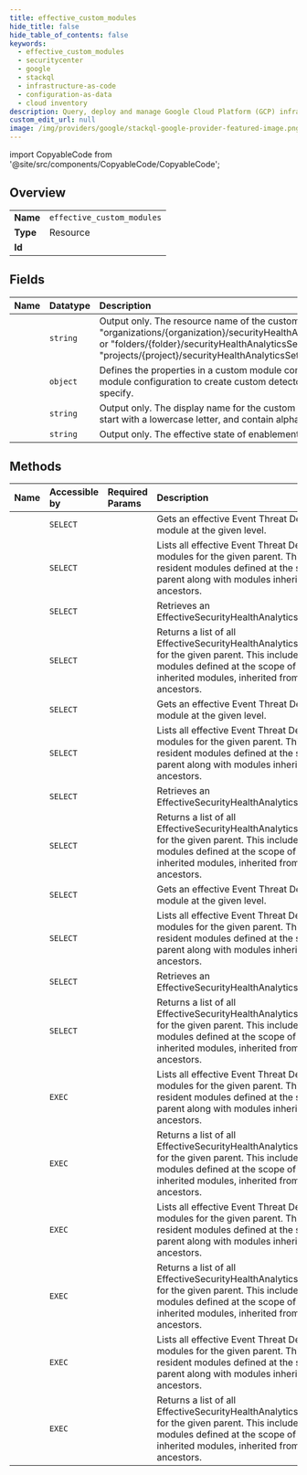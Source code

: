 ```yaml
---
title: effective_custom_modules
hide_title: false
hide_table_of_contents: false
keywords:
  - effective_custom_modules
  - securitycenter
  - google    
  - stackql
  - infrastructure-as-code
  - configuration-as-data
  - cloud inventory
description: Query, deploy and manage Google Cloud Platform (GCP) infrastructure and resources using SQL
custom_edit_url: null
image: /img/providers/google/stackql-google-provider-featured-image.png
---
```


import CopyableCode from '@site/src/components/CopyableCode/CopyableCode';




## Overview
<table><tbody>
<tr><td><b>Name</b></td><td><code>effective_custom_modules</code></td></tr>
<tr><td><b>Type</b></td><td>Resource</td></tr>
<tr><td><b>Id</b></td><td><CopyableCode code="google.securitycenter.effective_custom_modules" /></td></tr>
</tbody></table>

## Fields
| Name | Datatype | Description |
|:-----|:---------|:------------|
| <CopyableCode code="name" /> | `string` | Output only. The resource name of the custom module. Its format is "organizations/&#123;organization&#125;/securityHealthAnalyticsSettings/effectiveCustomModules/&#123;customModule&#125;", or "folders/&#123;folder&#125;/securityHealthAnalyticsSettings/effectiveCustomModules/&#123;customModule&#125;", or "projects/&#123;project&#125;/securityHealthAnalyticsSettings/effectiveCustomModules/&#123;customModule&#125;" |
| <CopyableCode code="customConfig" /> | `object` | Defines the properties in a custom module configuration for Security Health Analytics. Use the custom module configuration to create custom detectors that generate custom findings for resources that you specify. |
| <CopyableCode code="displayName" /> | `string` | Output only. The display name for the custom module. The name must be between 1 and 128 characters, start with a lowercase letter, and contain alphanumeric characters or underscores only. |
| <CopyableCode code="enablementState" /> | `string` | Output only. The effective state of enablement for the module at the given level of the hierarchy. |
## Methods
| Name | Accessible by | Required Params | Description |
|:-----|:--------------|:----------------|:------------|
| <CopyableCode code="folders_event_threat_detection_settings_effective_custom_modules_get" /> | `SELECT` | <CopyableCode code="effectiveCustomModulesId, foldersId" /> | Gets an effective Event Threat Detection custom module at the given level. |
| <CopyableCode code="folders_event_threat_detection_settings_effective_custom_modules_list" /> | `SELECT` | <CopyableCode code="foldersId" /> | Lists all effective Event Threat Detection custom modules for the given parent. This includes resident modules defined at the scope of the parent along with modules inherited from its ancestors. |
| <CopyableCode code="folders_security_health_analytics_settings_effective_custom_modules_get" /> | `SELECT` | <CopyableCode code="effectiveCustomModulesId, foldersId" /> | Retrieves an EffectiveSecurityHealthAnalyticsCustomModule. |
| <CopyableCode code="folders_security_health_analytics_settings_effective_custom_modules_list" /> | `SELECT` | <CopyableCode code="foldersId" /> | Returns a list of all EffectiveSecurityHealthAnalyticsCustomModules for the given parent. This includes resident modules defined at the scope of the parent, and inherited modules, inherited from CRM ancestors. |
| <CopyableCode code="organizations_event_threat_detection_settings_effective_custom_modules_get" /> | `SELECT` | <CopyableCode code="effectiveCustomModulesId, organizationsId" /> | Gets an effective Event Threat Detection custom module at the given level. |
| <CopyableCode code="organizations_event_threat_detection_settings_effective_custom_modules_list" /> | `SELECT` | <CopyableCode code="organizationsId" /> | Lists all effective Event Threat Detection custom modules for the given parent. This includes resident modules defined at the scope of the parent along with modules inherited from its ancestors. |
| <CopyableCode code="organizations_security_health_analytics_settings_effective_custom_modules_get" /> | `SELECT` | <CopyableCode code="effectiveCustomModulesId, organizationsId" /> | Retrieves an EffectiveSecurityHealthAnalyticsCustomModule. |
| <CopyableCode code="organizations_security_health_analytics_settings_effective_custom_modules_list" /> | `SELECT` | <CopyableCode code="organizationsId" /> | Returns a list of all EffectiveSecurityHealthAnalyticsCustomModules for the given parent. This includes resident modules defined at the scope of the parent, and inherited modules, inherited from CRM ancestors. |
| <CopyableCode code="projects_event_threat_detection_settings_effective_custom_modules_get" /> | `SELECT` | <CopyableCode code="effectiveCustomModulesId, projectsId" /> | Gets an effective Event Threat Detection custom module at the given level. |
| <CopyableCode code="projects_event_threat_detection_settings_effective_custom_modules_list" /> | `SELECT` | <CopyableCode code="projectsId" /> | Lists all effective Event Threat Detection custom modules for the given parent. This includes resident modules defined at the scope of the parent along with modules inherited from its ancestors. |
| <CopyableCode code="projects_security_health_analytics_settings_effective_custom_modules_get" /> | `SELECT` | <CopyableCode code="effectiveCustomModulesId, projectsId" /> | Retrieves an EffectiveSecurityHealthAnalyticsCustomModule. |
| <CopyableCode code="projects_security_health_analytics_settings_effective_custom_modules_list" /> | `SELECT` | <CopyableCode code="projectsId" /> | Returns a list of all EffectiveSecurityHealthAnalyticsCustomModules for the given parent. This includes resident modules defined at the scope of the parent, and inherited modules, inherited from CRM ancestors. |
| <CopyableCode code="_folders_event_threat_detection_settings_effective_custom_modules_list" /> | `EXEC` | <CopyableCode code="foldersId" /> | Lists all effective Event Threat Detection custom modules for the given parent. This includes resident modules defined at the scope of the parent along with modules inherited from its ancestors. |
| <CopyableCode code="_folders_security_health_analytics_settings_effective_custom_modules_list" /> | `EXEC` | <CopyableCode code="foldersId" /> | Returns a list of all EffectiveSecurityHealthAnalyticsCustomModules for the given parent. This includes resident modules defined at the scope of the parent, and inherited modules, inherited from CRM ancestors. |
| <CopyableCode code="_organizations_event_threat_detection_settings_effective_custom_modules_list" /> | `EXEC` | <CopyableCode code="organizationsId" /> | Lists all effective Event Threat Detection custom modules for the given parent. This includes resident modules defined at the scope of the parent along with modules inherited from its ancestors. |
| <CopyableCode code="_organizations_security_health_analytics_settings_effective_custom_modules_list" /> | `EXEC` | <CopyableCode code="organizationsId" /> | Returns a list of all EffectiveSecurityHealthAnalyticsCustomModules for the given parent. This includes resident modules defined at the scope of the parent, and inherited modules, inherited from CRM ancestors. |
| <CopyableCode code="_projects_event_threat_detection_settings_effective_custom_modules_list" /> | `EXEC` | <CopyableCode code="projectsId" /> | Lists all effective Event Threat Detection custom modules for the given parent. This includes resident modules defined at the scope of the parent along with modules inherited from its ancestors. |
| <CopyableCode code="_projects_security_health_analytics_settings_effective_custom_modules_list" /> | `EXEC` | <CopyableCode code="projectsId" /> | Returns a list of all EffectiveSecurityHealthAnalyticsCustomModules for the given parent. This includes resident modules defined at the scope of the parent, and inherited modules, inherited from CRM ancestors. |
